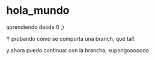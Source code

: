 # hola_mundo
aprendiendo desde 0 ,)

Y probando cómo se comporta una branch, qué tal!

y ahora puedo continuar con la brancha, supongooooooo
